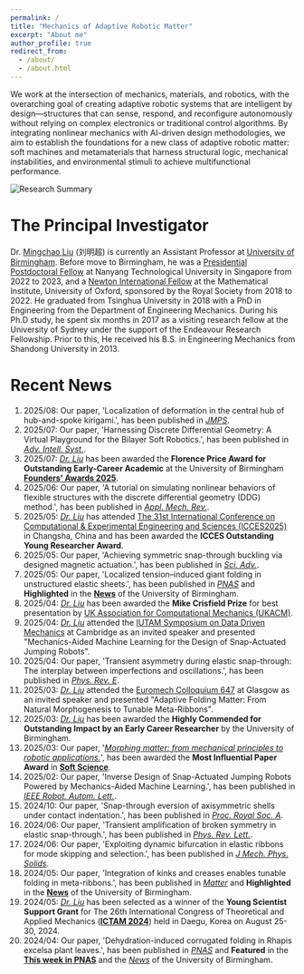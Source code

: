 ```yaml
---
permalink: /
title: "Mechanics of Adaptive Robotic Matter"
excerpt: "About me"
author_profile: true
redirect_from: 
  - /about/
  - /about.html
---
```


We work at the intersection of mechanics, materials, and robotics, with the overarching goal of creating adaptive robotic systems that are intelligent by design—structures that can sense, respond, and reconfigure autonomously without relying on complex electronics or traditional control algorithms. By integrating nonlinear mechanics with AI-driven design methodologies, we aim to establish the foundations for a new class of adaptive robotic matter: soft machines and metamaterials that harness structural logic, mechanical instabilities, and environmental stimuli to achieve multifunctional performance.

![Research Summary](/figures/ResearchSummary_2507.png "Research Summary")

The Principal Investigator
======
Dr. [Mingchao Liu](https://www.birmingham.ac.uk/schools/engineering/mechanical-engineering/people/profile.aspx?ReferenceId=205089) (刘明超) is currently an Assistant Professor at [University of Birmingham](https://intranet.birmingham.ac.uk/index.aspx). Before move to Birmingham, he was a [Presidential Postdoctoral Fellow](https://www.ntu.edu.sg/research/research-careers/presidential-postdoctoral-fellowship-(ppf)) at Nanyang Technological University in Singapore from 2022 to 2023, and a [Newton International Fellow](https://royalsociety.org/grants-schemes-awards/grants/newton-international/) at the Mathematical Institute, University of Oxford, sponsored by the Royal Society from 2018 to 2022. He graduated from Tsinghua University in 2018 with a PhD in Engineering from the Department of Engineering Mechanics. During his Ph.D study, he spent six months in 2017 as a visiting research fellow at the University of Sydney under the support of the Endeavour Research Fellowship. Prior to this, He received his B.S. in Engineering Mechanics from Shandong University in 2013.

Recent News
======
1. 2025/08: Our paper, 'Localization of deformation in the central hub of hub-and-spoke kirigami.', has been published in [*JMPS*](https://doi.org/10.1016/j.jmps.2025.106298).
1. 2025/07: Our paper, 'Harnessing Discrete Differential Geometry: A Virtual Playground for the Bilayer Soft Robotics.', has been published in [*Adv. Intell. Syst.*](https://doi.org/10.1002/aisy.202500141).
1. 2025/07: [*Dr. Liu*](https://www.birmingham.ac.uk/schools/engineering/mechanical-engineering/people/profile.aspx?ReferenceId=205089&Name=dr-mingchao-liu) has been awarded the **Florence Price Award for Outstanding Early-Career Academic** at the University of Birmingham [**Founders' Awards 2025**](https://www.birmingham.ac.uk/events/founders-awards/2025winners).
1. 2025/06: Our paper, 'A tutorial on simulating nonlinear behaviors of flexible structures with the discrete differential geometry (DDG) method.', has been published in [*Appl. Mech. Rev.*](https://doi.org/10.1115/1.4069025).
1. 2025/05: [*Dr. Liu*](https://www.birmingham.ac.uk/schools/engineering/mechanical-engineering/people/profile.aspx?ReferenceId=205089&Name=dr-mingchao-liu) has attended [The 31st International Conference on Computational & Experimental Engineering and Sciences (ICCES2025)](https://2025.iccesconf.org/) in Changsha, China and has been awarded the **ICCES Outstanding Young Researcher Award**.
1. 2025/05: Our paper, 'Achieving symmetric snap-through buckling via designed magnetic actuation.', has been published in [*Sci. Adv.*](https://www.science.org/doi/10.1126/sciadv.adw1259).
1. 2025/05: Our paper, 'Localized tension–induced giant folding in unstructured elastic sheets.', has been published in [*PNAS*](https://doi.org/10.1073/pnas.2423439122) and **Highlighted** in the [**News**](https://www.birmingham.ac.uk/news/2025/new-discovery-in-localised-pulling-opens-up-opportunities-in-engineering-design) of the University of Birmingham.
1. 2025/04: [*Dr. Liu*](https://www.birmingham.ac.uk/schools/engineering/mechanical-engineering/people/profile.aspx?ReferenceId=205089&Name=dr-mingchao-liu) has been awarded the **Mike Crisfield Prize** for best presentation by [UK Association for Computational Mechanics (UKACM)](https://ukacm.org/).
1. 2025/04: [*Dr. Liu*](https://www.birmingham.ac.uk/schools/engineering/mechanical-engineering/people/profile.aspx?ReferenceId=205089&Name=dr-mingchao-liu) attended the [IUTAM Symposium on Data Driven Mechanics](http://www.iutam-ddm2025.com/) at Cambridge as an invited speaker and presented "Mechanics-Aided Machine Learning for the Design of Snap-Actuated Jumping Robots".
1. 2025/04: Our paper, 'Transient asymmetry during elastic snap-through: The interplay between imperfections and oscillations.', has been published in [*Phys. Rev. E*](https://doi.org/10.1103/PhysRevE.111.045503).
1. 2025/03: [*Dr. Liu*](https://www.birmingham.ac.uk/schools/engineering/mechanical-engineering/people/profile.aspx?ReferenceId=205089&Name=dr-mingchao-liu) attended the [Euromech Colloquium 647](https://647.euromech.org/home/) at Glasgow as an invited speaker and presented "Adaptive Folding Matter: From Natural Morphogenesis to Tunable Meta-Ribbons".
1. 2025/03: [*Dr. Liu*](https://www.birmingham.ac.uk/schools/engineering/mechanical-engineering/people/profile.aspx?ReferenceId=205089&Name=dr-mingchao-liu) has been awarded the **Highly Commended for Outstanding Impact by an Early Career Researcher** by the University of Birmingham.
1. 2025/03: Our paper, '[*Morphing matter: from mechanical principles to robotic applications.*](http://dx.doi.org/10.20517/ss.2023.42)', has been awarded the **Most Influential Paper Award** in [**Soft Science**](https://www.oaepublish.com/news/ss.1069).
1. 2025/02: Our paper, 'Inverse Design of Snap-Actuated Jumping Robots Powered by Mechanics-Aided Machine Learning.', has been published in [*IEEE Robot. Autom. Lett.*](https://ieeexplore.ieee.org/document/10816482).
1. 2024/10: Our paper, 'Snap-through eversion of axisymmetric shells under contact indentation.', has been published in [*Proc. Royal Soc. A*](https://doi.org/10.1098/rspa.2024.0303).
1. 2024/06: Our paper, 'Transient amplification of broken symmetry in elastic snap-through.', has been published in [*Phys. Rev. Lett.*](https://doi.org/10.1103/PhysRevLett.132.267201).
1. 2024/06: Our paper, 'Exploiting dynamic bifurcation in elastic ribbons for mode skipping and selection.', has been published in [*J Mech. Phys. Solids*](https://www.sciencedirect.com/science/article/pii/S002250962400187X).
1. 2024/05: Our paper, 'Integration of kinks and creases enables tunable folding in meta-ribbons.', has been published in [*Matter*](https://www.cell.com/matter/fulltext/S2590-2385(24)00204-2) and **Highlighted** in the [**News**](https://www.birmingham.ac.uk/news/2024/meta-ribbon-an-innovative-foldable-structure-with-tunable-behaviors) of the University of Birmingham.
1. 2024/05: [*Dr. Liu*](https://www.birmingham.ac.uk/schools/engineering/mechanical-engineering/people/profile.aspx?ReferenceId=205089&Name=dr-mingchao-liu) has been selected as a winner of the **Young Scientist Support Grant** for The 26th International Congress of Theoretical and Applied Mechanics ([**ICTAM 2024**](https://www.ictam2024.org/index.php)) held in Daegu, Korea on August 25-30, 2024.
1. 2024/04: Our paper, 'Dehydration-induced corrugated folding in Rhapis excelsa plant leaves.', has been published in [*PNAS*](https://www.pnas.org/doi/10.1073/pnas.2320259121) and **Featured** in the [**This week in PNAS**](https://www.pnas.org/doi/10.1073/iti1724121) and the [*News*](https://www.birmingham.ac.uk/news/2024/plant-leaf-folding-leads-to-nature-inspired-engineering) of the University of Birmingham.
